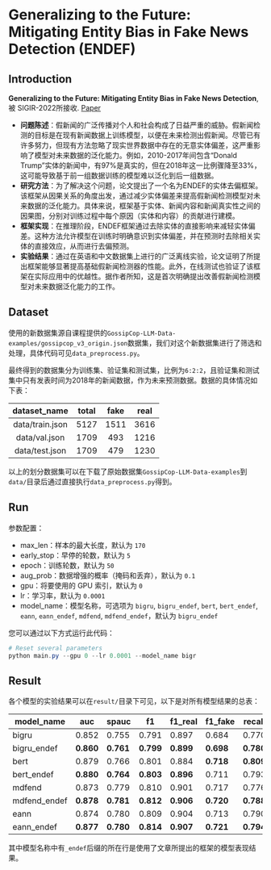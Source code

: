 # Generalizing to the Future: Mitigating Entity Bias in Fake News Detection (ENDEF)


## Introduction

**Generalizing to the Future: Mitigating Entity Bias in Fake News Detection**, 被 SIGIR-2022所接收. [Paper](https://arxiv.org/abs/2204.09484)

- **问题陈述**：假新闻的广泛传播对个人和社会构成了日益严重的威胁。假新闻检测的目标是在现有新闻数据上训练模型，以便在未来检测出假新闻。尽管已有许多努力，但现有方法忽略了现实世界数据中存在的无意实体偏差，这严重影响了模型对未来数据的泛化能力。例如，2010-2017年间包含“Donald Trump”实体的新闻中，有97%是真实的，但在2018年这一比例骤降至33%，这可能导致基于前一组数据训练的模型难以泛化到后一组数据。
- **研究方法**：为了解决这个问题，论文提出了一个名为ENDEF的实体去偏框架。该框架从因果关系的角度出发，通过减少实体偏差来提高假新闻检测模型对未来数据的泛化能力。具体来说，框架基于实体、新闻内容和新闻真实性之间的因果图，分别对训练过程中每个原因（实体和内容）的贡献进行建模。
- **框架实现**：在推理阶段，ENDEF框架通过去除实体的直接影响来减轻实体偏差。这种方法允许模型在训练时明确意识到实体偏差，并在预测时去除相关实体的直接效应，从而进行去偏预测。
- **实验结果**：通过在英语和中文数据集上进行的广泛离线实验，论文证明了所提出框架能够显著提高基础假新闻检测器的性能。此外，在线测试也验证了该框架在实际应用中的优越性。据作者所知，这是首次明确提出改善假新闻检测模型对未来数据泛化能力的工作。

## Dataset

使用的新数据集源自课程提供的`GossipCop-LLM-Data-examples/gossipcop_v3_origin.json`数据集，我们对这个新数据集进行了筛选和处理，具体代码可见`data_preprocess.py`。

最终得到的数据集分为训练集、验证集和测试集，比例为`6:2:2`，且验证集和测试集中只有发表时间为2018年的新闻数据，作为未来预测数据。数据的具体情况如下表：

|  dataset_name   | total | fake | real |
| :-------------: | :---: | :--: | :--: |
| data/train.json | 5127  | 1511 | 3616 |
|  data/val.json  | 1709  | 493  | 1216 |
| data/test.json  | 1709  | 479  | 1230 |

以上的划分数据集可以在下载了原始数据集`GossipCop-LLM-Data-examples`到`data/`目录后通过直接执行`data_preprocess.py`得到。

## Run

参数配置：

- max_len：样本的最大长度，默认为 `170`
- early_stop：早停的轮数，默认为 `5`
- epoch：训练轮数，默认为 `50`
- aug_prob：数据增强的概率（掩码和丢弃），默认为 `0.1`
- gpu：将要使用的 GPU 索引，默认为 `0`
- lr：学习率，默认为 `0.0001`
- model_name：模型名称，可选项为 `bigru`, `bigru_endef`, `bert`, `bert_endef`, `eann`, `eann_endef`, `mdfend`, `mdfend_endef`，默认为 `bigru_endef`

您可以通过以下方式运行此代码：

```powershell
# Reset several parameters
python main.py --gpu 0 --lr 0.0001 --model_name bigr
```


## Result

各个模型的实验结果可以在`result/`目录下可见，以下是对所有模型结果的总表：

| model_name   | auc       | spauc     | f1        | f1_real   | f1_fake   | recall    | recall_real | recall_fake | precision | precision_real | precision_fake | acc       | acc_real  | acc_fake  |
| ------------ | --------- | --------- | --------- | --------- | --------- | --------- | ----------- | ----------- | --------- | -------------- | -------------- | --------- | --------- | --------- |
| bigru        | 0.852     | 0.755     | 0.791     | 0.897     | 0.684     | 0.770     | **0.941**   | 0.599       | 0.827     | 0.858          | **0.797**      | 0.845     | 0.858     | **0.797** |
| bigru_endef  | **0.860** | **0.761** | **0.799** | **0.899** | **0.698** | **0.780** | 0.937       | **0.622**   | **0.829** | **0.864**      | 0.795          | **0.849** | **0.864** | 0.795     |
| bert         | 0.879     | 0.766     | 0.801     | 0.884     | **0.718** | **0.809** | 0.870       | **0.747**   | 0.795     | **0.898**      | 0.691          | 0.836     | 0.868     | 0.691     |
| bert_endef   | **0.880** | **0.764** | **0.803** | **0.896** | 0.711     | 0.793     | **0.915**   | 0.672       | **0.816** | 0.878          | **0.754**      | **0.847** | **0.878** | **0.754** |
| mdfend       | 0.873     | 0.779     | 0.810     | 0.901     | 0.717     | 0.776     | 0.902       | 0.624       | **0.841** | 0.847          | 0.804          | 0.850     | 0.873     | 0.813     |
| mdfend_endef | **0.878** | **0.781** | **0.812** | **0.906** | **0.720** | **0.788** | **0.923**   | **0.645**   | 0.839     | **0.860**      | **0.805**      | **0.851** | **0.877** | **0.824** |
| eann         | 0.874     | 0.780     | 0.809     | 0.904     | 0.713     | 0.790     | 0.942       | 0.637       | 0.840     | 0.869          | 0.811          | 0.857     | 0.869     | 0.811     |
| eann_endef   | **0.877** | **0.780** | **0.814** | **0.907** | **0.721** | **0.794** | **0.946**   | **0.643**   | **0.847** | **0.872**      | **0.821**      | **0.861** | **0.872** | **0.821** |

其中模型名称中有`_endef`后缀的所在行是使用了文章所提出的框架的模型表现结果。
